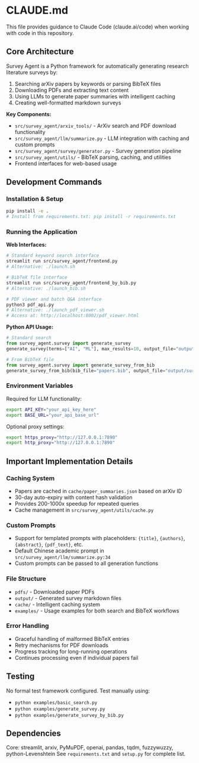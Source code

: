 # CLAUDE.md

This file provides guidance to Claude Code (claude.ai/code) when working with code in this repository.

## Core Architecture

Survey Agent is a Python framework for automatically generating research literature surveys by:
1. Searching arXiv papers by keywords or parsing BibTeX files
2. Downloading PDFs and extracting text content  
3. Using LLMs to generate paper summaries with intelligent caching
4. Creating well-formatted markdown surveys

**Key Components:**
- `src/survey_agent/arxiv_tools/` - ArXiv search and PDF download functionality
- `src/survey_agent/llm/summarize.py` - LLM integration with caching and custom prompts
- `src/survey_agent/survey/generator.py` - Survey generation pipeline
- `src/survey_agent/utils/` - BibTeX parsing, caching, and utilities
- Frontend interfaces for web-based usage

## Development Commands

### Installation & Setup
```bash
pip install -e .
# Install from requirements.txt: pip install -r requirements.txt
```

### Running the Application

**Web Interfaces:**
```bash
# Standard keyword search interface
streamlit run src/survey_agent/frontend.py
# Alternative: ./launch.sh

# BibTeX file interface  
streamlit run src/survey_agent/frontend_by_bib.py
# Alternative: ./launch_bib.sh

# PDF viewer and batch Q&A interface
python3 pdf_api.py
# Alternative: ./launch_pdf_viewer.sh
# Access at: http://localhost:8002/pdf_viewer.html
```

**Python API Usage:**
```python
# Standard search
from survey_agent.survey import generate_survey
generate_survey(terms=["AI", "ML"], max_results=10, output_file="output/survey.md")

# From BibTeX file
from survey_agent.survey import generate_survey_from_bib
generate_survey_from_bib(bib_file="papers.bib", output_file="output/survey.md")
```

### Environment Variables

Required for LLM functionality:
```bash
export API_KEY="your_api_key_here"
export BASE_URL="your_api_base_url"
```

Optional proxy settings:
```bash
export https_proxy="http://127.0.0.1:7890"
export http_proxy="http://127.0.0.1:7890"
```

## Important Implementation Details

### Caching System
- Papers are cached in `cache/paper_summaries.json` based on arXiv ID
- 30-day auto-expiry with content hash validation
- Provides 200-1000x speedup for repeated queries
- Cache management in `src/survey_agent/utils/cache.py`

### Custom Prompts
- Support for templated prompts with placeholders: `{title}`, `{authors}`, `{abstract}`, `{pdf_text}`, etc.
- Default Chinese academic prompt in `src/survey_agent/llm/summarize.py:34`
- Custom prompts can be passed to all generation functions

### File Structure
- `pdfs/` - Downloaded paper PDFs
- `output/` - Generated survey markdown files
- `cache/` - Intelligent caching system
- `examples/` - Usage examples for both search and BibTeX workflows

### Error Handling
- Graceful handling of malformed BibTeX entries
- Retry mechanisms for PDF downloads
- Progress tracking for long-running operations
- Continues processing even if individual papers fail

## Testing
No formal test framework configured. Test manually using:
- `python examples/basic_search.py`
- `python examples/generate_survey.py` 
- `python examples/generate_survey_by_bib.py`

## Dependencies
Core: streamlit, arxiv, PyMuPDF, openai, pandas, tqdm, fuzzywuzzy, python-Levenshtein
See `requirements.txt` and `setup.py` for complete list.